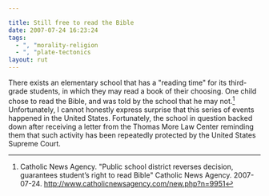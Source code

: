 ```yaml
---

title: Still free to read the Bible
date: 2007-07-24 16:23:24
tags:
  - ", "morality-religion
  - ", "plate-tectonics
layout: rut
---
```


There exists an elementary school that has a "reading time" for its third-grade students, in which they may read a book of their choosing.  One child chose to read the Bible, and was told by the school that he may not.[^bible724]  Unfortunately, I cannot honestly express surprise that this series of events happened in the United States.  Fortunately, the school in question backed down after receiving a letter from the Thomas More Law Center reminding them that such activity has been repeatedly protected by the United States Supreme Court.  

[^bible724]: Catholic News Agency.  "Public school district reverses decision, guarantees student’s right to read Bible"  Catholic News Agency.  2007-07-24.  <http://www.catholicnewsagency.com/new.php?n=9951>

